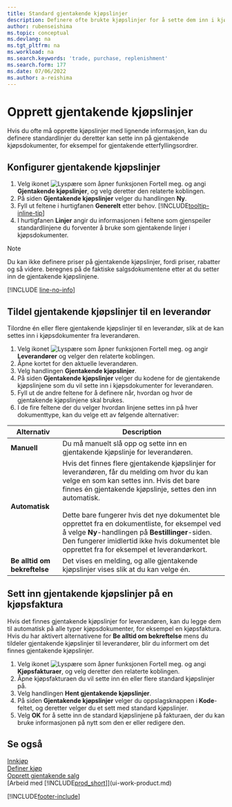 ```yaml
---
title: Standard gjentakende kjøpslinjer
description: Definere ofte brukte kjøpslinjer for å sette dem inn i kjøpsdokumenter og fylle ut linjene raskt med standardinformasjon.
author: rubenseishima
ms.topic: conceptual
ms.devlang: na
ms.tgt_pltfrm: na
ms.workload: na
ms.search.keywords: 'trade, purchase, replenishment'
ms.search.form: 177
ms.date: 07/06/2022
ms.author: a-reishima
---
```

# Opprett gjentakende kjøpslinjer

Hvis du ofte må opprette kjøpslinjer med lignende informasjon, kan du definere standardlinjer du deretter kan sette inn på gjentakende kjøpsdokumenter, for eksempel for gjentakende etterfyllingsordrer.

## Konfigurer gjentakende kjøpslinjer

1. Velg ikonet ![Lyspære som åpner funksjonen Fortell meg.](media/ui-search/search_small.png "Fortell hva du vil gjøre") og angi **Gjentakende kjøpslinjer**, og velg deretter den relaterte koblingen.
2. På siden **Gjentakende kjøpslinjer** velger du handlingen **Ny**.
3. Fyll ut feltene i hurtigfanen **Generelt** etter behov. [!INCLUDE[tooltip-inline-tip](includes/tooltip-inline-tip_md.md)]
4. I hurtigfanen **Linjer** angir du informasjonen i feltene som gjenspeiler standardlinjene du forventer å bruke som gjentakende linjer i kjøpsdokumenter.

> [!NOTE]
> Du kan ikke definere priser på gjentakende kjøpslinjer, fordi priser, rabatter og så videre. beregnes på de faktiske salgsdokumentene etter at du setter inn de gjentakende kjøpslinjene.

[!INCLUDE [line-no-info](includes/line-no-info.md)]

## Tildel gjentakende kjøpslinjer til en leverandør

Tilordne én eller flere gjentakende kjøpslinjer til en leverandør, slik at de kan settes inn i kjøpsdokumenter fra leverandøren.

1. Velg ikonet ![Lyspære som åpner funksjonen Fortell meg.](media/ui-search/search_small.png "Fortell hva du vil gjøre") og angir **Leverandører** og velger den relaterte koblingen.
2. Åpne kortet for den aktuelle leverandøren.
3. Velg handlingen **Gjentakende kjøpslinjer**.
4. På siden **Gjentakende kjøpslinjer** velger du kodene for de gjentakende kjøpslinjene som du vil sette inn i kjøpsdokumenter for leverandøren.
5. Fyll ut de andre feltene for å definere når, hvordan og hvor de gjentakende kjøpslinjene skal brukes.
6. I de fire feltene der du velger hvordan linjene settes inn på hver dokumenttype, kan du velge ett av følgende alternativer:

|Alternativ|Description|
|------|-----------|
|**Manuell**|Du må manuelt slå opp og sette inn en gjentakende kjøpslinje for leverandøren.|
|**Automatisk**|Hvis det finnes flere gjentakende kjøpslinjer for leverandøren, får du melding om hvor du kan velge en som kan settes inn. Hvis det bare finnes én gjentakende kjøpslinje, settes den inn automatisk.<br /><br />Dette bare fungerer hvis det nye dokumentet ble opprettet fra en dokumentliste, for eksempel ved å velge **Ny**-handlingen på **Bestillinger**-siden. Den fungerer imidlertid ikke hvis dokumentet ble opprettet fra for eksempel et leverandørkort.|
|**Be alltid om bekreftelse**|Det vises en melding, og alle gjentakende kjøpslinjer vises slik at du kan velge én.

## Sett inn gjentakende kjøpslinjer på en kjøpsfaktura

Hvis det finnes gjentakende kjøpslinjer for leverandøren, kan du legge dem til automatisk på alle typer kjøpsdokumenter, for eksempel en kjøpsfaktura. Hvis du har aktivert alternativene for **Be alltid om bekreftelse** mens du tildeler gjentakende kjøpslinjer til leverandører, blir du informert om det finnes gjentakende kjøpslinjer.

1. Velg ikonet ![Lyspære som åpner funksjonen Fortell meg.](media/ui-search/search_small.png "Fortell hva du vil gjøre") og angi **Kjøpsfakturaer**, og velg deretter den relaterte koblingen.
2. Åpne kjøpsfakturaen du vil sette inn én eller flere standard kjøpslinjer på.
3. Velg handlingen **Hent gjentakende kjøpslinjer**.
4. På siden **Gjentakende kjøpslinjer** velger du oppslagsknappen i **Kode**-feltet, og deretter velger du et sett med standard kjøpslinjer.
5. Velg **OK** for å sette inn de standard kjøpslinjene på fakturaen, der du kan bruke informasjonen på nytt som den er eller redigere den.

## Se også

[Innkjøp](purchasing-manage-purchasing.md)  
[Definer kjøp](purchasing-setup-purchasing.md)  
[Opprett gjentakende salg](sales-how-work-standard-lines.md)  
[Arbeid med [!INCLUDE[prod_short](includes/prod_short.md)]](ui-work-product.md)  

[!INCLUDE[footer-include](includes/footer-banner.md)]